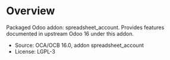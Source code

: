 # Overview

Packaged Odoo addon: spreadsheet_account. Provides features documented in upstream Odoo 16 under this addon.

- Source: OCA/OCB 16.0, addon spreadsheet_account
- License: LGPL-3
